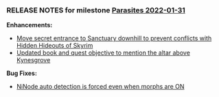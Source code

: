 ### RELEASE NOTES for milestone [Parasites 2022-01-31](https://github.com/SkyrimLL/SkLLmods/milestone/120?closed=1) 
**Enhancements:** 
- [Move secret entrance to Sanctuary downhill to prevent conflicts with Hidden Hideouts of Skyrim](https://github.com/SkyrimLL/SkLLmods/issues/1325)
- [Updated book and quest objective to mention the altar above Kynesgrove](https://github.com/SkyrimLL/SkLLmods/issues/1316)

**Bug Fixes:** 
- [NiNode auto detection is forced even when morphs are ON](https://github.com/SkyrimLL/SkLLmods/issues/1314)

